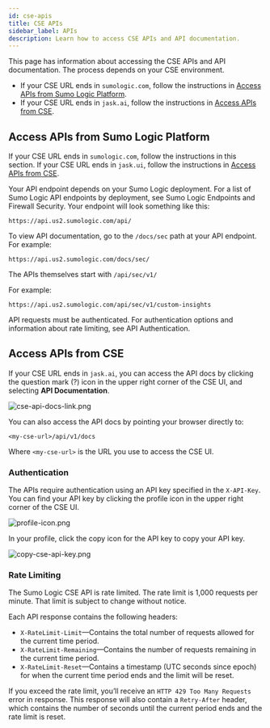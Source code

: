 ```yaml
---
id: cse-apis
title: CSE APIs
sidebar_label: APIs
description: Learn how to access CSE APIs and API documentation.
---
```


This page has information about accessing the CSE APIs and API documentation. The process depends on your CSE environment. 

* If your CSE URL ends in `sumologic.com`, follow the instructions in [Access APIs from Sumo Logic Platform](#access-apis-from-sumo-logic-platform).
* If your CSE URL ends in `jask.ai`, follow the instructions in [Access APIs from CSE](#cse-apis).

## Access APIs from Sumo Logic Platform

If your CSE URL ends in `sumologic.com`, follow the instructions in this section. If your CSE URL ends in `jask.ui`, follow the instructions in [Access APIs from CSE](cse-apis.md).

Your API endpoint depends on your Sumo Logic deployment. For a list of Sumo Logic API endpoints by deployment, see Sumo Logic Endpoints and Firewall Security. Your endpoint will look something like this:

`https://api.us2.sumologic.com/api/`

To view API documentation, go to the `/docs/sec` path at your API endpoint. For example:

`https://api.us2.sumologic.com/docs/sec/`

The APIs themselves start with `/api/sec/v1/`

For example:  

`https://api.us2.sumologic.com/api/sec/v1/custom-insights`

API requests must be authenticated. For authentication options and information about rate limiting, see API Authentication. 

## Access APIs from CSE

If your CSE URL ends in `jask.ai`, you can access the API docs by clicking the question mark (?) icon in the upper right corner of the CSE UI, and selecting **API Documentation**. 

![cse-api-docs-link.png](/img/cse/cse-api-docs-link.png)

You can also access the API docs by pointing your browser directly to:

`<my-cse-url>/api/v1/docs`

Where `<my-cse-url>` is the URL you use to access the CSE UI.

### Authentication

The APIs require authentication using an API key specified in the `X-API-Key`. You can find your API key by clicking the profile icon in the upper right corner of the CSE UI.

![profile-icon.png](/img/cse/profile-icon.png)

In your profile, click the copy icon for the API key to copy your API key.

![copy-cse-api-key.png](/img/cse/copy-cse-api-key.png)

### Rate Limiting

The Sumo Logic CSE API is rate limited. The rate limit is 1,000 requests per minute. That limit is subject to change without notice. 

Each API response contains the following headers:

* `X-RateLimit-Limit`—Contains the total number of requests allowed
    for the current time period.
* `X-RateLimit-Remaining`—Contains the number of requests remaining in
    the current time period.
* `X-RateLimit-Reset`—Contains a timestamp (UTC seconds since epoch)
    for when the current time period ends and the limit will be reset.

If you exceed the rate limit, you’ll receive an `HTTP 429 Too Many Requests` error in response. This response will also contain a `Retry-After` header, which contains the number of seconds until the current period ends and the rate limit is reset.
